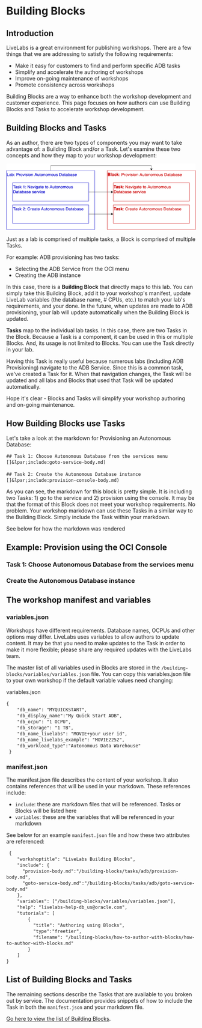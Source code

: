 # Building Blocks

## Introduction
LiveLabs is a great environment for publishing workshops. There are a few things that we are addressing to satisfy the following requirements:

* Make it easy for customers to find and perform specific ADB tasks
* Simplify and accelerate the authoring of workshops
* Improve on-going maintenance of workshops
* Promote consistency across workshops

Building Blocks are a way to enhance both the workshop development and customer experience. This page focuses on how authors can use Building Blocks and Tasks to accelerate workshop development.

## Building Blocks and Tasks
As an author, there are two types of components you may want to take advantage of: a Building Block and/or a Task. Let's examine these two concepts and how they map to your workshop development:

![Blocks and Tasks](images/lab-to-block.png " ")

Just as a lab is comprised of multiple tasks, a Block is comprised of multiple Tasks.

For example: ADB provisioning has two tasks:  
* Selecting the ADB Service from the OCI menu
* Creating the ADB instance

In this case, there is a **Building Block** that directly maps to this lab. You can simply take this Building Block, add it to your workshop's manifest, update LiveLab variables (the database name, # CPUs, etc.) to match your lab's requirements, and your done. In the future, when updates are made to ADB provisioning, your lab will update automatically when the Building Block is updated.

**Tasks** map to the individual lab tasks. In this case, there are two Tasks in the Block. Because a Task is a component, it can be used in this or multiple Blocks. And, its usage is not limited to Blocks. You can use the Task directly in your lab.

Having this Task is really useful because numerous labs (including ADB Provisioning) navigate to the ADB Service. Since this is a common task, we've created a Task for it. When that navigation changes, the Task will be updated and all labs and Blocks that used that Task will be updated automatically.

Hope it's clear - Blocks and Tasks will simplify your workshop authoring and on-going maintenance.

## How Building Blocks use Tasks
Let's take a look at the markdown for Provisioning an Autonomous Database:

```
## Task 1: Choose Autonomous Database from the services menu
[]&lpar;include:goto-service-body.md)

## Task 2: Create the Autonomous Database instance
[]&lpar;include:provision-console-body.md)
```

As you can see, the markdown for this block is pretty simple. It is including two Tasks: 1) go to the service and 2) provision using the console. It may be that the format of this Block does not meet your workshop requirements. No problem. Your workshop markdown can use these Tasks in a similar way to the Building Block. Simply include the Task within your markdown. 

See below for how the markdown was rendered

## Example: Provision using the OCI Console
### Task 1: Choose Autonomous Database from the services menu
[](include:goto-service-body.md)

### Create the Autonomous Database instance
[](include:provision-body.md)

## The workshop manifest and variables
### variables.json
Workshops have different requirements. Database names, OCPUs and other options may differ. LiveLabs uses variables to allow authors to update content. It may be that you need to make updates to the Task in order to make it more flexible; please share any required updates with the LiveLabs team.

The master list of all variables used in Blocks are stored in the ```/building-blocks/variables/variables.json``` file. You can copy this variables.json file to your own workshop if the default variable values need changing:

variables.json
```
{
    "db_name": "MYQUICKSTART",
    "db_display_name":"My Quick Start ADB",
    "db_ocpu": "1 OCPU",
    "db_storage": "1 TB",
    "db_name_livelabs": "MOVIE+your user id",
    "db_name_livelabs_example": "MOVIE2252",
    "db_workload_type":"Autonomous Data Warehouse"
 }
 ```

###  manifest.json
The manifest.json file describes the content of your workshop. It also contains references that will be used in your markdown. These references include:
* ```include```: these are markdown files that will be referenced. Tasks or Blocks will be listed here
* ```variables```: these are the variables that will be referenced in your markdown

 See below for an example ```manifest.json``` file and how these two attributes are referenced:
```
 {
    "workshoptitle": "LiveLabs Building Blocks",
    "include": {
      "provision-body.md":"/building-blocks/tasks/adb/provision-body.md",
      "goto-service-body.md":"/building-blocks/tasks/adb/goto-service-body.md"
    },
    "variables": ["/building-blocks/variables/variables.json"],
    "help": "livelabs-help-db_us@oracle.com",
    "tutorials": [
        {
          "title": "Authoring using Blocks", 
          "type":"freetier",        
          "filename": "/building-blocks/how-to-author-with-blocks/how-to-author-with-blocks.md"
        }
    ]
}
```

## List of Building Blocks and Tasks
The remaining sections describe the Tasks that are available to you broken out by service. The documentation provides snippets of how to include the Task in both the ``manifest.json`` and your markdown file. 

[Go here to view the list of Building Blocks](/building-blocks/workshop/freetier/index.html).

